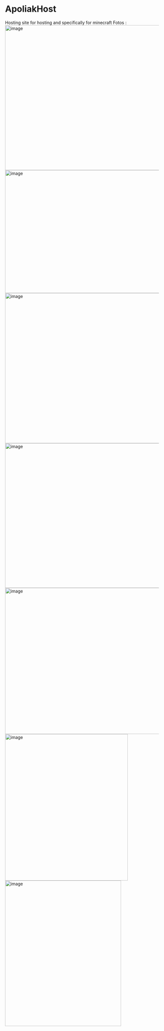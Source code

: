 # ApoliakHost
Hosting site for hosting and specifically for minecraft
Fotos :
<img width="646" height="474" alt="image" src="https://github.com/user-attachments/assets/aa1e47e3-2a82-40ee-b8c9-b27d5d76e9c0" />
<img width="679" height="402" alt="image" src="https://github.com/user-attachments/assets/44ba1f6c-e15f-4a79-86e5-e3e7742542c9" />
<img width="711" height="491" alt="image" src="https://github.com/user-attachments/assets/f60d0326-85d5-4cf6-9e85-234cdd86af72" />
<img width="669" height="473" alt="image" src="https://github.com/user-attachments/assets/15f76745-c0e0-4fc8-a642-8805c5bab946" />
<img width="823" height="478" alt="image" src="https://github.com/user-attachments/assets/3f1bcecb-1c5e-41f6-93f3-3b2fe64e4a0b" />
<img width="402" height="479" alt="image" src="https://github.com/user-attachments/assets/2d9c26bc-2287-4be7-9927-bb171caa8287" />
<img width="380" height="476" alt="image" src="https://github.com/user-attachments/assets/317382b4-c694-4d6f-91ab-201be4d119d7" />
